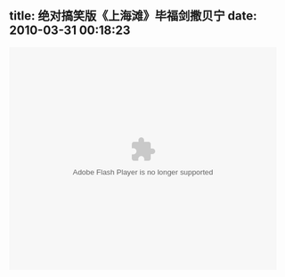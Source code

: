 title: 绝对搞笑版《上海滩》毕福剑撒贝宁
date: 2010-03-31 00:18:23
---

<p>
	<object height="400" width="480"><param name="movie" value="http://www.tudou.com/v/Is-HmKcDHJs" /><param name="allowFullScreen" value="true" /><param name="allowscriptaccess" value="always" /><param name="wmode" value="opaque" /><embed allowfullscreen="true" allowscriptaccess="always" height="400" src="http://www.tudou.com/v/Is-HmKcDHJs" type="application/x-shockwave-flash" width="480" wmode="opaque"></embed></object></p>
